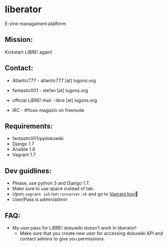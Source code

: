 liberator
=========

E-zine managament platform

Mission:
-------
Kickstart LiBRE! again!


Contact:
--------
- Atlantic777 - atlantic777 [at] lugons.org
- fantastic001 - stefan [at] lugons.org
- official LiBRE! mail - libre [at] lugons.org

- IRC - #floss-magazin on freenode


Requirements:
------------
- fantastic001/pydokuwiki
- Django 1.7
- Ansible 1.8
- Vagrant 1.7

Dev guidlines:
-------------
- Please, use python 3 and Django 1.7.
- Make sure to use space instead of tab.
- Upon `vagrant ssh` run `runserver.sh` and go to [Vagrant box](http://192.168.66.6:8000/manager/)
- User/Pass is admin/admin

FAQ:
----
- My user:pass for LiBRE! dokuwiki doesn't work in liberator!
  - Make sure that you create new user for accessing dokuwiki API and contact admins to give you permissions.
